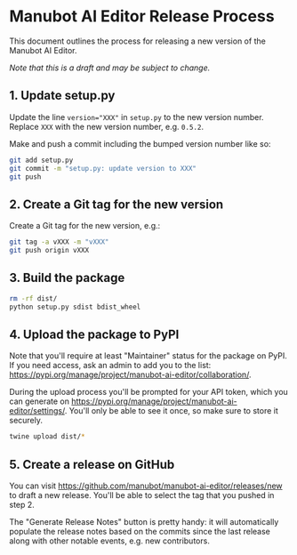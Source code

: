 # Manubot AI Editor Release Process

This document outlines the process for releasing a new version of the Manubot AI Editor.

*Note that this is a draft and may be subject to change.*

## 1. Update setup.py

Update the line `version="XXX"` in `setup.py` to the new version number. Replace
`XXX` with the new version number, e.g. `0.5.2`.

Make and push a commit including the bumped version number like so:

```bash
git add setup.py
git commit -m "setup.py: update version to XXX"
git push
```

## 2. Create a Git tag for the new version

Create a Git tag for the new version, e.g.:

```bash
git tag -a vXXX -m "vXXX"
git push origin vXXX
```

## 3. Build the package

```bash
rm -rf dist/
python setup.py sdist bdist_wheel
```

## 4. Upload the package to PyPI

Note that you'll require at least "Maintainer" status for the package on PyPI.
If you need access, ask an admin to add you to the list:
https://pypi.org/manage/project/manubot-ai-editor/collaboration/.

During the upload process you'll be prompted for your API token, which you can
generate on https://pypi.org/manage/project/manubot-ai-editor/settings/. You'll
only be able to see it once, so make sure to store it securely.

```bash
twine upload dist/*
```

## 5. Create a release on GitHub

You can visit https://github.com/manubot/manubot-ai-editor/releases/new
to draft a new release. You'll be able to select the tag that you
pushed in step 2.

The "Generate Release Notes" button is pretty handy: it will automatically
populate the release notes based on the commits since the last release
along with other notable events, e.g. new contributors.
